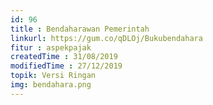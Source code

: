 ```yaml
---
id: 96
title : Bendaharawan Pemerintah
linkurl: https://gum.co/qDLOj/Bukubendahara
fitur : aspekpajak
createdTime : 31/08/2019
modifiedTime : 27/12/2019
topik: Versi Ringan
img: bendahara.png
---
```


